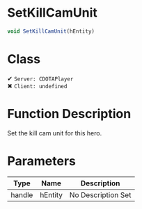 # SetKillCamUnit
```js
void SetKillCamUnit(hEntity)
```
# Class
✔ `Server: CDOTAPlayer`  
✖ `Client: undefined`  

# Function Description
Set the kill cam unit for this hero.
# Parameters
Type|Name|Description
--|--|--
handle|hEntity|No Description Set
